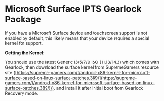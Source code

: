 # Microsoft Surface IPTS Gearlock Package

If you have a Microsoft Surface device and touchscreen support is not enabled by default, this likely means that your device requires a special kernel for support.

**Getting the Kernel:**

You should use the latest Generic i3/5/7/9 ISO \(11.13/14.3\) which comes with Gearlock, then download the surface kernel from SupremeGamers resource site \([https://supreme-gamers.com/t/android-x86-kernel-for-microsoft-surface-based-on-linux-surface-patches.389/](https://supreme-gamers.com/t/android-x86-kernel-for-microsoft-surface-based-on-linux-surface-patches.389/)\). and install it after initial boot from Gearlock Recovery mode.

